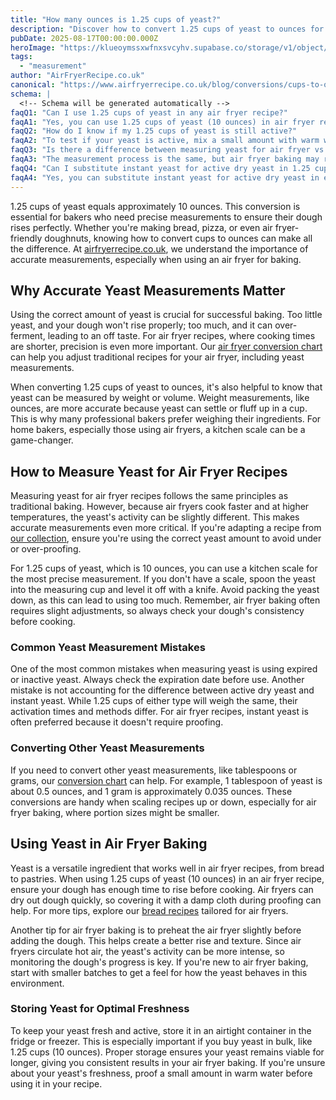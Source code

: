 ```yaml
---
title: "How many ounces is 1.25 cups of yeast?"
description: "Discover how to convert 1.25 cups of yeast to ounces for perfect baking every time with our simple, accurate guide."
pubDate: 2025-08-17T00:00:00.000Z
heroImage: "https://klueoymssxwfnxsvcyhv.supabase.co/storage/v1/object/public/Shmucket/how-many-ounces-is-1-25-cups-of-yeast.webp"
tags:
  - "measurement"
author: "AirFryerRecipe.co.uk"
canonical: "https://www.airfryerrecipe.co.uk/blog/conversions/cups-to-ounces/how-many-ounces-is-1-25-cups-of-yeast"
schema: |
  <!-- Schema will be generated automatically -->
faqQ1: "Can I use 1.25 cups of yeast in any air fryer recipe?"
faqA1: "Yes, you can use 1.25 cups of yeast (10 ounces) in air fryer recipes, but always check the recipe's requirements. Air fryer baking often requires adjustments, so ensure the yeast amount aligns with the dough's volume and cooking time. Overusing yeast can lead to overly fermented dough, especially in the air fryer's intense heat."
faqQ2: "How do I know if my 1.25 cups of yeast is still active?"
faqA2: "To test if your yeast is active, mix a small amount with warm water and a pinch of sugar. If it bubbles within 5-10 minutes, it's active. If not, it's best to replace it. This is crucial for air fryer baking, where inactive yeast can result in dense, undercooked dough."
faqQ3: "Is there a difference between measuring yeast for air fryer vs. oven baking?"
faqA3: "The measurement process is the same, but air fryer baking may require slight adjustments due to faster cooking times. For 1.25 cups of yeast (10 ounces), ensure your dough isn't over-proofed, as the air fryer's rapid heat can cause uneven rising. Always monitor the dough closely."
faqQ4: "Can I substitute instant yeast for active dry yeast in 1.25 cups measurements?"
faqA4: "Yes, you can substitute instant yeast for active dry yeast in equal amounts (1.25 cups or 10 ounces). However, instant yeast doesn't require proofing, so you can mix it directly with dry ingredients. This makes it ideal for air fryer recipes, where time and precision are key."
---
```

<p>1.25 cups of yeast equals approximately 10 ounces. This conversion is essential for bakers who need precise measurements to ensure their dough rises perfectly. Whether you're making bread, pizza, or even air fryer-friendly doughnuts, knowing how to convert cups to ounces can make all the difference. At <a href="https://www.airfryerrecipe.co.uk">airfryerrecipe.co.uk</a>, we understand the importance of accurate measurements, especially when using an air fryer for baking.</p>

<h2>Why Accurate Yeast Measurements Matter</h2>
<p>Using the correct amount of yeast is crucial for successful baking. Too little yeast, and your dough won't rise properly; too much, and it can over-ferment, leading to an off taste. For air fryer recipes, where cooking times are shorter, precision is even more important. Our <a href="https://www.airfryerrecipe.co.uk/air-fryer-conversion-chart">air fryer conversion chart</a> can help you adjust traditional recipes for your air fryer, including yeast measurements.</p>
<p>When converting 1.25 cups of yeast to ounces, it's also helpful to know that yeast can be measured by weight or volume. Weight measurements, like ounces, are more accurate because yeast can settle or fluff up in a cup. This is why many professional bakers prefer weighing their ingredients. For home bakers, especially those using air fryers, a kitchen scale can be a game-changer.</p>

<h2>How to Measure Yeast for Air Fryer Recipes</h2>
<p>Measuring yeast for air fryer recipes follows the same principles as traditional baking. However, because air fryers cook faster and at higher temperatures, the yeast's activity can be slightly different. This makes accurate measurements even more critical. If you're adapting a recipe from <a href="https://www.airfryerrecipe.co.uk/recipes">our collection</a>, ensure you're using the correct yeast amount to avoid under or over-proofing.</p>
<p>For 1.25 cups of yeast, which is 10 ounces, you can use a kitchen scale for the most precise measurement. If you don't have a scale, spoon the yeast into the measuring cup and level it off with a knife. Avoid packing the yeast down, as this can lead to using too much. Remember, air fryer baking often requires slight adjustments, so always check your dough's consistency before cooking.</p>

<h3>Common Yeast Measurement Mistakes</h3>
<p>One of the most common mistakes when measuring yeast is using expired or inactive yeast. Always check the expiration date before use. Another mistake is not accounting for the difference between active dry yeast and instant yeast. While 1.25 cups of either type will weigh the same, their activation times and methods differ. For air fryer recipes, instant yeast is often preferred because it doesn't require proofing.</p>

<h3>Converting Other Yeast Measurements</h3>
<p>If you need to convert other yeast measurements, like tablespoons or grams, our <a href="https://www.airfryerrecipe.co.uk/air-fryer-conversion-chart">conversion chart</a> can help. For example, 1 tablespoon of yeast is about 0.5 ounces, and 1 gram is approximately 0.035 ounces. These conversions are handy when scaling recipes up or down, especially for air fryer baking, where portion sizes might be smaller.</p>

<h2>Using Yeast in Air Fryer Baking</h2>
<p>Yeast is a versatile ingredient that works well in air fryer recipes, from bread to pastries. When using 1.25 cups of yeast (10 ounces) in an air fryer recipe, ensure your dough has enough time to rise before cooking. Air fryers can dry out dough quickly, so covering it with a damp cloth during proofing can help. For more tips, explore our <a href="https://www.airfryerrecipe.co.uk/recipe-category/bread">bread recipes</a> tailored for air fryers.</p>
<p>Another tip for air fryer baking is to preheat the air fryer slightly before adding the dough. This helps create a better rise and texture. Since air fryers circulate hot air, the yeast's activity can be more intense, so monitoring the dough's progress is key. If you're new to air fryer baking, start with smaller batches to get a feel for how the yeast behaves in this environment.</p>

<h3>Storing Yeast for Optimal Freshness</h3>
<p>To keep your yeast fresh and active, store it in an airtight container in the fridge or freezer. This is especially important if you buy yeast in bulk, like 1.25 cups (10 ounces). Proper storage ensures your yeast remains viable for longer, giving you consistent results in your air fryer baking. If you're unsure about your yeast's freshness, proof a small amount in warm water before using it in your recipe.</p>

